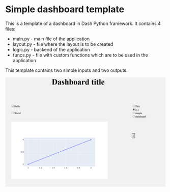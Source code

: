 # Simple dashboard template

This is a template of a dashboard in Dash Python framework. It contains 4 files:

- main.py - main file of the application
- layout.py - file where the layout is to be created
- logic.py - backend of the application
- funcs.py - file with custom functions which are to be used in the application



This template contains two simple inputs and two outputs.

![img](img/img.png)